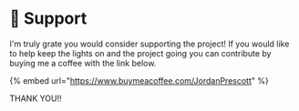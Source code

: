 # 🙏 Support

I'm truly grate you would consider supporting the project! If you would like to help keep the lights on and the project going you can contribute by buying me a coffee with the link below.

{% embed url="https://www.buymeacoffee.com/JordanPrescott" %}

THANK YOU!!
